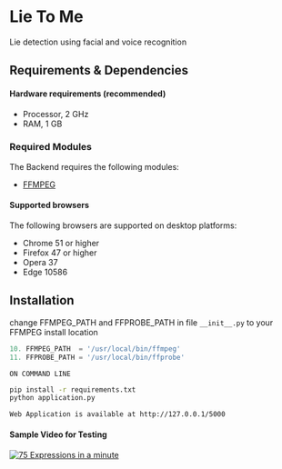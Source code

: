 # Lie To Me

Lie detection using facial and voice recognition

## Requirements & Dependencies
#### Hardware requirements (recommended)
- Processor, 2 GHz
- RAM, 1 GB

### Required Modules
The Backend requires the following modules:
- [FFMPEG](http://ffmpeg.org/)

#### Supported browsers
The following browsers are supported on desktop platforms:

- Chrome 51 or higher
- Firefox 47 or higher
- Opera 37
- Edge 10586




## Installation
change FFMPEG_PATH and FFPROBE_PATH in file `__init__.py` to your FFMPEG install location
```python
10. FFMPEG_PATH  = '/usr/local/bin/ffmpeg' 
11. FFPROBE_PATH = '/usr/local/bin/ffprobe'
```
 

`ON COMMAND LINE`
```bash
pip install -r requirements.txt
python application.py
```


`Web Application is available at http://127.0.0.1/5000`

#### Sample Video for Testing

[![75 Expressions in a minute](https://img.youtube.com/vi/ypqQ_mJIU3M/0.jpg)](https://www.youtube.com/watch?v=ypqQ_mJIU3M "75 Facial Expressions in a minute")
